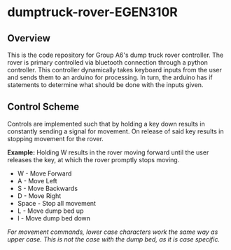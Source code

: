 # dumptruck-rover-EGEN310R


## Overview
This is the code repository for Group A6's dump truck rover controller.  The rover is primary controlled via bluetooth connection through a python controller. This controller dynamically takes keyboard inputs from the user and sends them to an arduino for processing.  In turn, the arduino has if statements to determine what should be done with the inputs given.  

## Control Scheme

Controls are implemented such that by holding a key down results in constantly sending a signal for movement.  On release of said key results in stopping movement for the rover.

**Example:**
Holding W results in the rover moving forward until the user releases the key, at which the rover promptly stops moving.

* W - Move Forward
* A - Move Left
* S - Move Backwards
* D - Move Right
* Space - Stop all movement
* L - Move dump bed up
* l - Move dump bed down

*For movement commands, lower case characters work the same way as upper case.  This is not the case with the dump bed, as it is case specific.*

